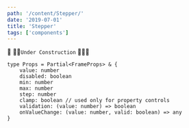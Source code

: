 ```yaml
---
path: '/content/Stepper/'
date: '2019-07-01'
title: 'Stepper'
tags: ['components']
---
```



🚧 👷‍♂️`Under Construction` 👷‍♀️🚧 

```tsx
type Props = Partial<FrameProps> & {
	value: number
	disabled: boolean
	min: number
	max: number
	step: number
	clamp: boolean // used only for property controls
	validation: (value: number) => boolean
	onValueChange: (value: number, valid: boolean) => any
}
```

​

